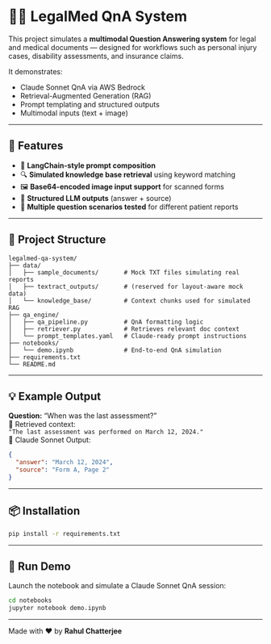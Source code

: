 # 🏥📄 LegalMed QnA System

This project simulates a **multimodal Question Answering system** for legal and medical documents — designed for workflows such as personal injury cases, disability assessments, and insurance claims.

It demonstrates:
- Claude Sonnet QnA via AWS Bedrock
- Retrieval-Augmented Generation (RAG)
- Prompt templating and structured outputs
- Multimodal inputs (text + image)

---

## 🚀 Features

- 🧠 **LangChain-style prompt composition**
- 🔍 **Simulated knowledge base retrieval** using keyword matching
- 🖼️ **Base64-encoded image input support** for scanned forms
- 🧾 **Structured LLM outputs** (answer + source)
- 🔄 **Multiple question scenarios tested** for different patient reports

---

## 📂 Project Structure

```
legalmed-qa-system/
├── data/
│   ├── sample_documents/       # Mock TXT files simulating real reports
│   ├── textract_outputs/       # (reserved for layout-aware mock data)
│   └── knowledge_base/         # Context chunks used for simulated RAG
├── qa_engine/
│   ├── qa_pipeline.py          # QnA formatting logic
│   ├── retriever.py            # Retrieves relevant doc context
│   └── prompt_templates.yaml   # Claude-ready prompt instructions
├── notebooks/
│   └── demo.ipynb              # End-to-end QnA simulation
├── requirements.txt
└── README.md
```

---

## 💡 Example Output

**Question:** “When was the last assessment?”  
📄 Retrieved context:  
`"The last assessment was performed on March 12, 2024."`  
🧠 Claude Sonnet Output:
```json
{
  "answer": "March 12, 2024",
  "source": "Form A, Page 2"
}
```

---

## 📦 Installation

```bash
pip install -r requirements.txt
```

---

## 🧪 Run Demo

Launch the notebook and simulate a Claude Sonnet QnA session:

```bash
cd notebooks
jupyter notebook demo.ipynb
```

---

Made with ❤️ by **Rahul Chatterjee**
